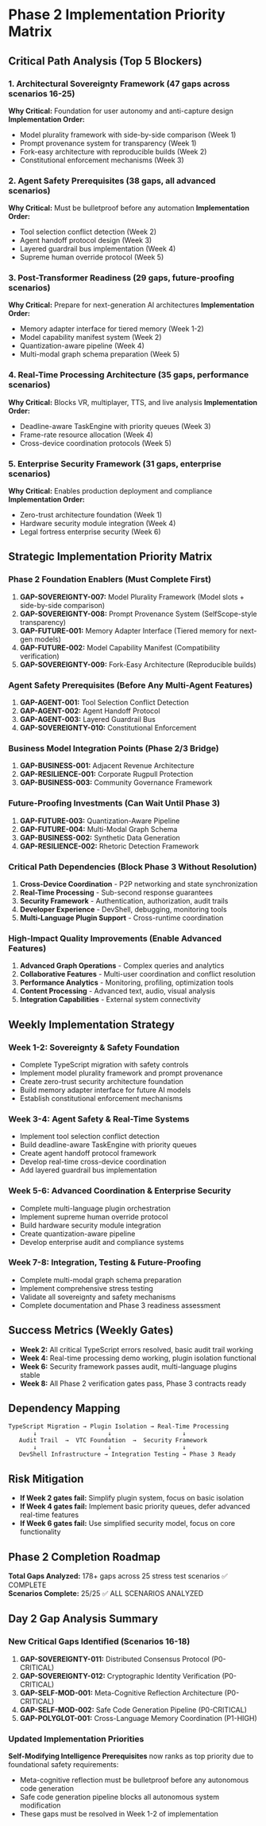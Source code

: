 # Phase 2 Implementation Priority Matrix

## Critical Path Analysis (Top 5 Blockers)

### 1. **Architectural Sovereignty Framework** (47 gaps across scenarios 16-25)
**Why Critical:** Foundation for user autonomy and anti-capture design
**Implementation Order:**
- Model plurality framework with side-by-side comparison (Week 1)
- Prompt provenance system for transparency (Week 1)
- Fork-easy architecture with reproducible builds (Week 2)
- Constitutional enforcement mechanisms (Week 3)

### 2. **Agent Safety Prerequisites** (38 gaps, all advanced scenarios)
**Why Critical:** Must be bulletproof before any automation
**Implementation Order:**
- Tool selection conflict detection (Week 2)
- Agent handoff protocol design (Week 3)
- Layered guardrail bus implementation (Week 4)
- Supreme human override protocol (Week 5)

### 3. **Post-Transformer Readiness** (29 gaps, future-proofing scenarios)
**Why Critical:** Prepare for next-generation AI architectures
**Implementation Order:**
- Memory adapter interface for tiered memory (Week 1-2)
- Model capability manifest system (Week 2)
- Quantization-aware pipeline (Week 4)
- Multi-modal graph schema preparation (Week 5)

### 4. **Real-Time Processing Architecture** (35 gaps, performance scenarios)
**Why Critical:** Blocks VR, multiplayer, TTS, and live analysis
**Implementation Order:**
- Deadline-aware TaskEngine with priority queues (Week 3)
- Frame-rate resource allocation (Week 4)
- Cross-device coordination protocols (Week 5)

### 5. **Enterprise Security Framework** (31 gaps, enterprise scenarios)
**Why Critical:** Enables production deployment and compliance
**Implementation Order:**
- Zero-trust architecture foundation (Week 1)
- Hardware security module integration (Week 4)
- Legal fortress enterprise security (Week 6)

## Strategic Implementation Priority Matrix

### Phase 2 Foundation Enablers (Must Complete First)
1. **GAP-SOVEREIGNTY-007:** Model Plurality Framework (Model slots + side-by-side comparison)
2. **GAP-SOVEREIGNTY-008:** Prompt Provenance System (SelfScope-style transparency)
3. **GAP-FUTURE-001:** Memory Adapter Interface (Tiered memory for next-gen models)
4. **GAP-FUTURE-002:** Model Capability Manifest (Compatibility verification)
5. **GAP-SOVEREIGNTY-009:** Fork-Easy Architecture (Reproducible builds)

### Agent Safety Prerequisites (Before Any Multi-Agent Features)
1. **GAP-AGENT-001:** Tool Selection Conflict Detection
2. **GAP-AGENT-002:** Agent Handoff Protocol
3. **GAP-AGENT-003:** Layered Guardrail Bus
4. **GAP-SOVEREIGNTY-010:** Constitutional Enforcement

### Business Model Integration Points (Phase 2/3 Bridge)
1. **GAP-BUSINESS-001:** Adjacent Revenue Architecture
2. **GAP-RESILIENCE-001:** Corporate Rugpull Protection
3. **GAP-BUSINESS-003:** Community Governance Framework

### Future-Proofing Investments (Can Wait Until Phase 3)
1. **GAP-FUTURE-003:** Quantization-Aware Pipeline
2. **GAP-FUTURE-004:** Multi-Modal Graph Schema
3. **GAP-BUSINESS-002:** Synthetic Data Generation
4. **GAP-RESILIENCE-002:** Rhetoric Detection Framework

### Critical Path Dependencies (Block Phase 3 Without Resolution)
1. **Cross-Device Coordination** - P2P networking and state synchronization
2. **Real-Time Processing** - Sub-second response guarantees
3. **Security Framework** - Authentication, authorization, audit trails
4. **Developer Experience** - DevShell, debugging, monitoring tools
5. **Multi-Language Plugin Support** - Cross-runtime coordination

### High-Impact Quality Improvements (Enable Advanced Features)
1. **Advanced Graph Operations** - Complex queries and analytics
2. **Collaborative Features** - Multi-user coordination and conflict resolution
3. **Performance Analytics** - Monitoring, profiling, optimization tools
4. **Content Processing** - Advanced text, audio, visual analysis
5. **Integration Capabilities** - External system connectivity

## Weekly Implementation Strategy

### Week 1-2: **Sovereignty & Safety Foundation**
- Complete TypeScript migration with safety controls
- Implement model plurality framework and prompt provenance
- Create zero-trust security architecture foundation
- Build memory adapter interface for future AI models
- Establish constitutional enforcement mechanisms

### Week 3-4: **Agent Safety & Real-Time Systems**  
- Implement tool selection conflict detection
- Build deadline-aware TaskEngine with priority queues
- Create agent handoff protocol framework
- Develop real-time cross-device coordination
- Add layered guardrail bus implementation

### Week 5-6: **Advanced Coordination & Enterprise Security**
- Complete multi-language plugin orchestration
- Implement supreme human override protocol
- Build hardware security module integration
- Create quantization-aware pipeline
- Develop enterprise audit and compliance systems

### Week 7-8: **Integration, Testing & Future-Proofing**
- Complete multi-modal graph schema preparation
- Implement comprehensive stress testing
- Validate all sovereignty and safety mechanisms
- Complete documentation and Phase 3 readiness assessment

## Success Metrics (Weekly Gates)
- **Week 2:** All critical TypeScript errors resolved, basic audit trail working
- **Week 4:** Real-time processing demo working, plugin isolation functional
- **Week 6:** Security framework passes audit, multi-language plugins stable
- **Week 8:** All Phase 2 verification gates pass, Phase 3 contracts ready

## Dependency Mapping
```
TypeScript Migration → Plugin Isolation → Real-Time Processing
       ↓                    ↓                    ↓
   Audit Trail  →  VTC Foundation  →  Security Framework
       ↓                    ↓                    ↓
   DevShell Infrastructure → Integration Testing → Phase 3 Ready
```

## Risk Mitigation
- **If Week 2 gates fail:** Simplify plugin system, focus on basic isolation
- **If Week 4 gates fail:** Implement basic priority queues, defer advanced real-time features
- **If Week 6 gates fail:** Use simplified security model, focus on core functionality

## Phase 2 Completion Roadmap

**Total Gaps Analyzed:** 178+ gaps across 25 stress test scenarios ✅ COMPLETE  
**Scenarios Complete:** 25/25 ✅ ALL SCENARIOS ANALYZED

## Day 2 Gap Analysis Summary

### New Critical Gaps Identified (Scenarios 16-18)
1. **GAP-SOVEREIGNTY-011:** Distributed Consensus Protocol (P0-CRITICAL)
2. **GAP-SOVEREIGNTY-012:** Cryptographic Identity Verification (P0-CRITICAL)  
3. **GAP-SELF-MOD-001:** Meta-Cognitive Reflection Architecture (P0-CRITICAL)
4. **GAP-SELF-MOD-002:** Safe Code Generation Pipeline (P0-CRITICAL)
5. **GAP-POLYGLOT-001:** Cross-Language Memory Coordination (P1-HIGH)

### Updated Implementation Priorities
**Self-Modifying Intelligence Prerequisites** now ranks as top priority due to foundational safety requirements:
- Meta-cognitive reflection must be bulletproof before any autonomous code generation
- Safe code generation pipeline blocks all autonomous system modification
- These gaps must be resolved in Week 1-2 of implementation
